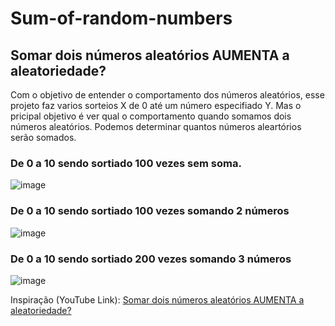 # Sum-of-random-numbers
## Somar dois números aleatórios AUMENTA a aleatoriedade?

Com o objetivo de entender o comportamento dos números aleatórios, esse projeto faz varios sorteios X de 0 até um número especifiado Y. Mas o pricipal objetivo é ver qual o comportamento quando somamos dois números aleatórios. Podemos determinar quantos números aleartórios serão somados.

### De 0 a 10 sendo sortiado 100 vezes sem soma.
![image](https://github.com/FelipeZandonadi/Sum-of-random-numbers/assets/78164300/ecdd66f4-7a7b-4f4e-9ff9-ecff61a7efe1)

### De 0 a 10 sendo sortiado 100 vezes somando 2 números
![image](https://github.com/FelipeZandonadi/Sum-of-random-numbers/assets/78164300/0d16356f-c025-4862-8b20-b7b3c6646fa9)

### De 0 a 10 sendo sortiado 200 vezes somando 3 números
![image](https://github.com/FelipeZandonadi/Sum-of-random-numbers/assets/78164300/3d6e3a12-9936-42fa-a78a-e1700fe0888c)

Inspiração (YouTube Link): [Somar dois números aleatórios AUMENTA a aleatoriedade?](https://youtu.be/j50_3TCguls?si=b6IMfs0-BzqcrhIb)
